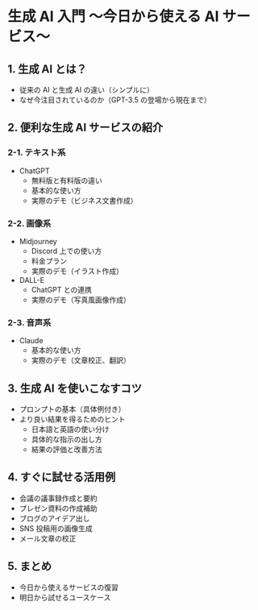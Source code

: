 # 生成 AI 入門 〜今日から使える AI サービス〜

## 1. 生成 AI とは？

- 従来の AI と生成 AI の違い（シンプルに）
- なぜ今注目されているのか（GPT-3.5 の登場から現在まで）

## 2. 便利な生成 AI サービスの紹介

### 2-1. テキスト系

- ChatGPT
  - 無料版と有料版の違い
  - 基本的な使い方
  - 実際のデモ（ビジネス文書作成）

### 2-2. 画像系

- Midjourney
  - Discord 上での使い方
  - 料金プラン
  - 実際のデモ（イラスト作成）
- DALL-E
  - ChatGPT との連携
  - 実際のデモ（写真風画像作成）

### 2-3. 音声系

- Claude
  - 基本的な使い方
  - 実際のデモ（文章校正、翻訳）

## 3. 生成 AI を使いこなすコツ

- プロンプトの基本（具体例付き）
- より良い結果を得るためのヒント
  - 日本語と英語の使い分け
  - 具体的な指示の出し方
  - 結果の評価と改善方法

## 4. すぐに試せる活用例

- 会議の議事録作成と要約
- プレゼン資料の作成補助
- ブログのアイデア出し
- SNS 投稿用の画像生成
- メール文章の校正

## 5. まとめ

- 今日から使えるサービスの復習
- 明日から試せるユースケース
